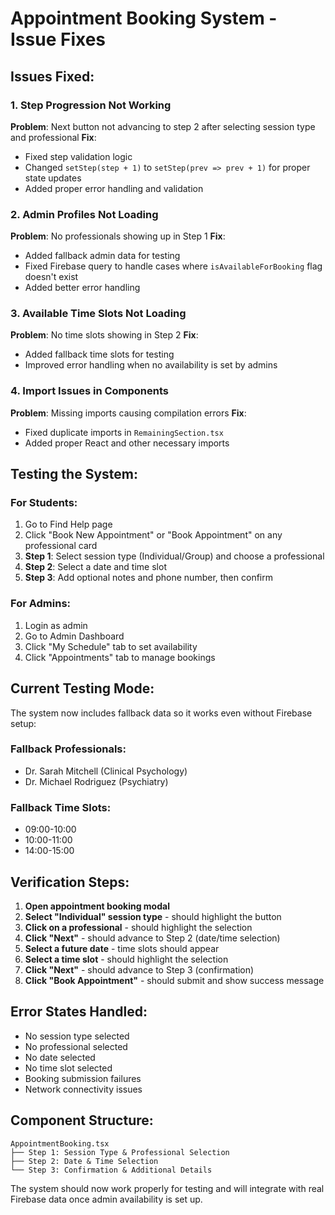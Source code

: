 # Appointment Booking System - Issue Fixes

## Issues Fixed:

### 1. **Step Progression Not Working**
**Problem**: Next button not advancing to step 2 after selecting session type and professional
**Fix**: 
- Fixed step validation logic
- Changed `setStep(step + 1)` to `setStep(prev => prev + 1)` for proper state updates
- Added proper error handling and validation

### 2. **Admin Profiles Not Loading**
**Problem**: No professionals showing up in Step 1
**Fix**:
- Added fallback admin data for testing
- Fixed Firebase query to handle cases where `isAvailableForBooking` flag doesn't exist
- Added better error handling

### 3. **Available Time Slots Not Loading**
**Problem**: No time slots showing in Step 2
**Fix**:
- Added fallback time slots for testing
- Improved error handling when no availability is set by admins

### 4. **Import Issues in Components**
**Problem**: Missing imports causing compilation errors
**Fix**:
- Fixed duplicate imports in `RemainingSection.tsx`
- Added proper React and other necessary imports

## Testing the System:

### For Students:
1. Go to Find Help page
2. Click "Book New Appointment" or "Book Appointment" on any professional card
3. **Step 1**: Select session type (Individual/Group) and choose a professional
4. **Step 2**: Select a date and time slot
5. **Step 3**: Add optional notes and phone number, then confirm

### For Admins:
1. Login as admin
2. Go to Admin Dashboard
3. Click "My Schedule" tab to set availability
4. Click "Appointments" tab to manage bookings

## Current Testing Mode:

The system now includes fallback data so it works even without Firebase setup:

### Fallback Professionals:
- Dr. Sarah Mitchell (Clinical Psychology)
- Dr. Michael Rodriguez (Psychiatry)

### Fallback Time Slots:
- 09:00-10:00
- 10:00-11:00 
- 14:00-15:00

## Verification Steps:

1. **Open appointment booking modal**
2. **Select "Individual" session type** - should highlight the button
3. **Click on a professional** - should highlight the selection
4. **Click "Next"** - should advance to Step 2 (date/time selection)
5. **Select a future date** - time slots should appear
6. **Select a time slot** - should highlight the selection
7. **Click "Next"** - should advance to Step 3 (confirmation)
8. **Click "Book Appointment"** - should submit and show success message

## Error States Handled:

- No session type selected
- No professional selected
- No date selected
- No time slot selected
- Booking submission failures
- Network connectivity issues

## Component Structure:

```
AppointmentBooking.tsx
├── Step 1: Session Type & Professional Selection
├── Step 2: Date & Time Selection
└── Step 3: Confirmation & Additional Details
```

The system should now work properly for testing and will integrate with real Firebase data once admin availability is set up.